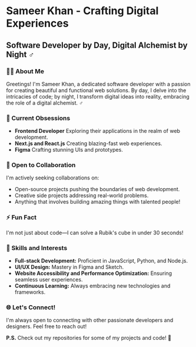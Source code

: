 # Sameer Khan - Crafting Digital Experiences

## Software Developer by Day, Digital Alchemist by Night ‍♂️

### 👨‍💻 About Me
Greetings! I'm Sameer Khan, a dedicated software developer with a passion for creating beautiful and functional web solutions. By day, I delve into the intricacies of code; by night, I transform digital ideas into reality, embracing the role of a digital alchemist. ‍♂️

### 🌟 Current Obsessions
- **Frontend Developer** Exploring their applications in the realm of web development.
- **Next.js and React.js** Creating blazing-fast web experiences.
- **Figma** Crafting stunning UIs and prototypes.

### 🤝 Open to Collaboration
I'm actively seeking collaborations on:
- Open-source projects pushing the boundaries of web development.
- Creative side projects addressing real-world problems.
- Anything that involves building amazing things with talented people!

### ⚡ Fun Fact
I'm not just about code—I can solve a Rubik's cube in under 30 seconds!

### 💼 Skills and Interests
- **Full-stack Development:** Proficient in JavaScript, Python, and Node.js.
- **UI/UX Design:** Mastery in Figma and Sketch.
- **Website Accessibility and Performance Optimization:** Ensuring seamless user experiences.
- **Continuous Learning:** Always embracing new technologies and frameworks.

### 🌐 Let's Connect!
I'm always open to connecting with other passionate developers and designers. Feel free to reach out!

**P.S.** Check out my repositories for some of my projects and code! 🚀
